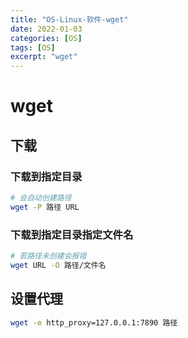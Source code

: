 ```yaml
---
title: "OS-Linux-软件-wget"
date: 2022-01-03
categories: [OS]
tags: [OS]
excerpt: "wget"
---
```


# wget

## 下载

### 下载到指定目录

```sh
# 会自动创建路径
wget -P 路径 URL
```

### 下载到指定目录指定文件名

```sh
# 若路径未创建会报错
wget URL -O 路径/文件名
```

## 设置代理

```sh
wget -e http_proxy=127.0.0.1:7890 路径
```
